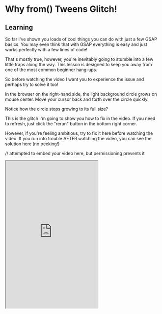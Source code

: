 <style>
code, pre {
  font-size: 0.9rem;
}
</style>

# Why from() Tweens Glitch!

## Learning
So far I've shown you loads of cool things you can do with just a few GSAP basics. You may even think that with GSAP everything is easy and just works perfectly with a few lines of code!

That's mostly true, however, you're inevitably going to stumble into a few little traps along the way. This lesson is designed to keep you away from one of the most common beginner hang-ups.

So before watching the video I want you to experience the issue and perhaps try to solve it too!

In the browser on the right-hand side, the light background circle grows on mouse center. Move your cursor back and forth over the circle quickly.

Notice how the circle stops growing to its full size?

This is the glitch I'm going to show you how to fix in the video. If you need to refresh, just click the "rerun" button in the bottom right corner.

However, if you're feeling ambitious, try to fix it here before watching the video. If you run into trouble AFTER watching the video, you can see the solution here (no peeking!)

// attempted to embed your video here, but permissioning prevents it
<iframe src="https://www.creativecodingclub.com/api/course_player/v2/contents/45197825/play/9255607?autoplay=true&amp;time=94&amp;crosstime=67" id="iframe-ember412" scrolling="no" seamless="" allowfullscreen="" mozallowfullscreen="" webkitallowfullscreen="" oallowfullscreen="" msallowfullscreen="" height="478" allow="autoplay" title="Video Lesson" class="_videoproxy__iframe_3iu414" data-dashlane-frameid="87"></iframe>